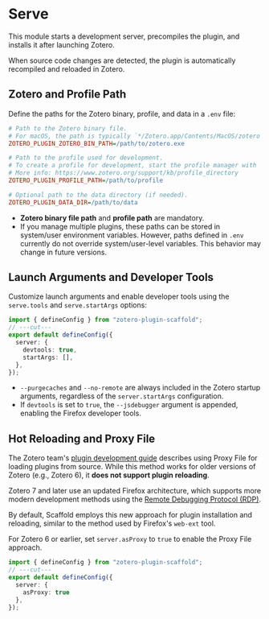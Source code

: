 # Serve

This module starts a development server, precompiles the plugin, and installs it after launching Zotero.

When source code changes are detected, the plugin is automatically recompiled and reloaded in Zotero.

## Zotero and Profile Path

Define the paths for the Zotero binary, profile, and data in a `.env` file:

```ini
# Path to the Zotero binary file.
# For macOS, the path is typically `*/Zotero.app/Contents/MacOS/zotero`.
ZOTERO_PLUGIN_ZOTERO_BIN_PATH=/path/to/zotero.exe

# Path to the profile used for development.
# To create a profile for development, start the profile manager with `/path/to/zotero.exe -p`.
# More info: https://www.zotero.org/support/kb/profile_directory
ZOTERO_PLUGIN_PROFILE_PATH=/path/to/profile

# Optional path to the data directory (if needed).
ZOTERO_PLUGIN_DATA_DIR=/path/to/data
```

- **Zotero binary file path** and **profile path** are mandatory.
- If you manage multiple plugins, these paths can be stored in system/user environment variables. However, paths defined in `.env` currently do not override system/user-level variables. This behavior may change in future versions.

## Launch Arguments and Developer Tools

Customize launch arguments and enable developer tools using the `serve.tools` and `serve.startArgs` options:

```ts twoslash
import { defineConfig } from "zotero-plugin-scaffold";
// ---cut---
export default defineConfig({
  server: {
    devtools: true,
    startArgs: [],
  },
});
```

- `--purgecaches` and `--no-remote` are always included in the Zotero startup arguments, regardless of the `server.startArgs` configuration.
- If `devtools` is set to `true`, the `--jsdebugger` argument is appended, enabling the Firefox developer tools.

## Hot Reloading and Proxy File

The Zotero team's [plugin development guide](https://www.zotero.org/support/dev/client_coding/plugin_development) describes using Proxy File for loading plugins from source. While this method works for older versions of Zotero (e.g., Zotero 6), it **does not support plugin reloading**.

Zotero 7 and later use an updated Firefox architecture, which supports more modern development methods using the [Remote Debugging Protocol (RDP)](https://firefox-source-docs.mozilla.org/devtools/backend/protocol.html#remote-debugging-protocol).

By default, Scaffold employs this new approach for plugin installation and reloading, similar to the method used by Firefox's `web-ext` tool.

For Zotero 6 or earlier, set `server.asProxy` to `true` to enable the Proxy File approach.

```ts twoslash
import { defineConfig } from "zotero-plugin-scaffold";
// ---cut---
export default defineConfig({
  server: {
    asProxy: true
  },
});
```
